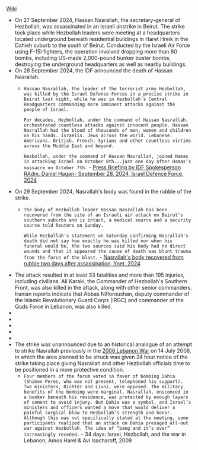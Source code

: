 [Wiki](https://en.wikipedia.org/wiki/2024_Hezbollah_headquarters_strike)

- On 27 September 2024, Hassan Nasrallah, the secretary-general of Hezbollah, was assassinated in an Israeli airstrike in Beirut. The strike took place while Hezbollah leaders were meeting at a headquarters located underground beneath residential buildings in Haret Hreik in the Dahieh suburb to the south of Beirut. Conducted by the Israeli Air Force using F-15I fighters, the operation involved dropping more than 80 bombs, including US-made 2,000-pound bunker buster bombs, destroying the underground headquarters as well as nearby buildings.
- On 28 September 2024, the IDF announced the death of Hassan Nasrallah.
	- `Hassan Nasrallah, the leader of the terrorist army Hezbollah, was killed by the Israel Defense Forces in a precise strike in Beirut last night, while he was in Hezbollah’s Central Headquarters commanding more imminent attacks against the people of Israel.`
	  
	  `For decades, Hezbollah, under the command of Hassan Nasrallah, orchestrated countless attacks against innocent people. Hassan Nasrallah had the blood of thousands of men, women and children on his hands. Israelis. Jews across the world. Lebanese. Americans. British. French. Syrians and other countless victims across the Middle East and beyond.`
	  
	  `Hezbollah, under the command of Hassan Nasrallah, joined Hamas in attacking Israel on October 8th...just one day after Hamas‘s massacre on October 7th.` - [Press Briefing by IDF Spokesperson RAdm. Daniel Hagari- September 28, 2024, Israel Defence Force, 2024](https://www.idf.il/en/mini-sites/israel-at-war/briefings-by-idf-spokesperson-rear-admiral-daniel-hagari/september-24-press-briefings/press-conference-by-idf-spokesperson-radm-daniel-hagari-september-28-2024/)
- On 29 September 2024, Nasrallah's body was found in the rubble of the strike.
	- `The body of Hezbollah leader Hassan Nasrallah has been recovered from the site of an Israeli air attack on Beirut's southern suburbs and is intact, a medical source and a security source told Reuters on Sunday.`
	  
	  `While Hezbollah's statement on Saturday confirming Nasrallah's death did not say how exactly he was killed nor when his funeral would be, the two sources said his body had no direct wounds and that it appeared the cause of death was blunt trauma from the force of the blast.` - [Nasrallah's body recovered from rubble two days after assassination, Ynet, 2024](https://www.ynetnews.com/article/s1wspnlra)
- The attack resulted in at least 33 fatalities and more than 195 injuries, including civilians. Ali Karaki, the Commander of Hezbollah's Southern Front, was also killed in the attack, along with other senior commanders. Iranian reports indicate that Abbas Nilforoushan, deputy commander of the Islamic Revolutionary Guard Corps (IRGC) and commander of the Quds Force in Lebanon, was also killed.
- 
- 
- 
- 
- 
- The strike was unannounced due to an historical analogue of an attempt to strike Nasrallah previously in the [2006 Lebanon War](2006%20Lebanon%20War,%20Israel-Hezbollah%20War) on 14 July 2006, in which the area planned to be struck was given 24 hour notice of the strike taking place giving Nasrallah and other Hezbollah officials time to be positioned in a more protective condition.
	- `Four members of the forum voted in favor of bombing Dahia (Shimon Peres, who was not present, telephoned his support). Two ministers, Dichter and Livni, were opposed. The military benefits of the bombing were marginal. Nasrallah, ensconced in a bunker beneath his residence, was protected by enough layers of cement to avoid injury. But Dahia was a symbol, and Israel’s ministers and officers wanted a move that would deliver a painful surgical blow to Hezbollah’s strength and honor. Although this was not specifically stated at the meeting, some participants realized that an attack on Dahia presaged all-out war against Hezbollah. The idea of “bang and it’s over” increasingly receded.` - 34 days: Israel, Hezbollah, and the war in Lebanon, Amos Harel & Avi Isacharoff, 2008
